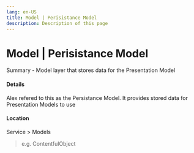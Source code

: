 ```yaml
---
lang: en-US
title: Model | Perisistance Model
description: Description of this page
---
```


# Model | Perisistance Model

Summary - Model layer that stores data for the Presentation Model

#### Details
Alex refered to this as the Persistance Model. It provides stored data for Presentation Models to use


#### Location
Service > Models

>e.g. ContentfulObject